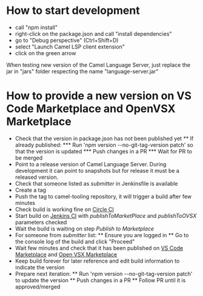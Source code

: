 # How to start development

- call "npm install"
- right-click on the package.json and call "install dependencies"
- go to "Debug perspective" (Ctrl+Shift+D)
- select "Launch Camel LSP client extension"
- click on the green arrow

When testing new version of the Camel Language Server, just replace the jar in "jars" folder respecting the name "language-server.jar"

# How to provide a new version on VS Code Marketplace and OpenVSX Marketplace

* Check that the version in package.json has not been published yet
** If already published:
*** Run 'npm version --no-git-tag-version patch' so that the version is updated
*** Push changes in a PR
*** Wait for PR to be merged
* Point to a release version of Camel Language Server. During development it can point to snapshots but for release it must be a released version.
* Check that someone listed as _submitter_ in Jenkinsfile is available
* Create a tag
* Push the tag to camel-tooling repository, it will trigger a build after few minutes
* Check build is working fine on [Circle CI](https://app.circleci.com/pipelines/github/camel-tooling/camel-lsp-client-vscode)
* Start build on [Jenkins CI](https://studio-jenkins-csb-codeready.apps.ocp-c1.prod.psi.redhat.com/job/Fuse/job/VSCode/job/vscode-camel-lsp-release/) with _publishToMarketPlace_ and _publishToOVSX_ parameters checked
* Wait the build is waiting on step _Publish to Marketplace_
* For someone from _submitter_ list:
** Ensure you are logged in
** Go to the console log of the build and click "Proceed"
* Wait few minutes and check that it has been published on [VS Code Marketplace](https://marketplace.visualstudio.com/items?itemName=redhat.vscode-apache-camel) and [Open VSX Marketplace](https://open-vsx.org/extension/redhat/vscode-apache-camel)
* Keep build forever for later reference and edit build information to indicate the version
* Prepare next iteration:
** Run 'npm version --no-git-tag-version patch' to update the version
** Push changes in a PR
** Follow PR until it is approved/merged
